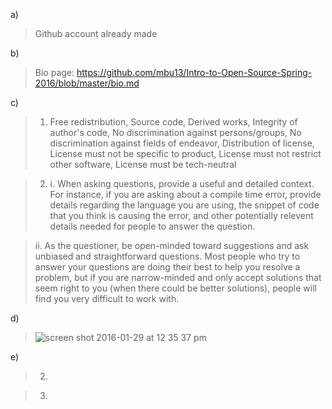 a) 
> Github account already made

b) 
> Bio page: https://github.com/mbu13/Intro-to-Open-Source-Spring-2016/blob/master/bio.md

c) 
> 1) Free redistribution, Source code, Derived works, Integrity of author's code, No discrimination against persons/groups, No discrimination against fields of endeavor, Distribution of license, License must not be specific to product, License must not restrict other software, License must be tech-neutral

> 2) i. When asking questions, provide a useful and detailed context. For instance, if you are asking about a compile time error, provide details regarding the language you are using, the snippet of code that you think is causing the error, and other potentially relevent details needed for people to answer the question.

> ii. As the questioner, be open-minded toward suggestions and ask unbiased and straightforward questions. Most people who try to answer your questions are doing their best to help you resolve a problem, but if you are narrow-minded and only accept solutions that seem right to you (when there could be better solutions), people will find you very difficult to work with.

d)
> ![screen shot 2016-01-29 at 12 35 37 pm](https://cloud.githubusercontent.com/assets/4596631/12683072/0895cffa-c685-11e5-85bf-6f3ca21d9128.png)

e)
> 2) 

> 

> 3)

>
